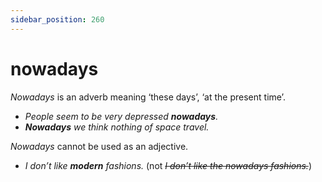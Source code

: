 ```yaml
---
sidebar_position: 260
---
```


# nowadays

*Nowadays* is an adverb meaning ‘these days’, ‘at the present time’.

- *People seem to be very depressed **nowadays**.*
- ***Nowadays** we think nothing of space travel.*

*Nowadays* cannot be used as an adjective.

- *I don’t like **modern** fashions.* (not *~~I don’t like the nowadays fashions.~~*)
